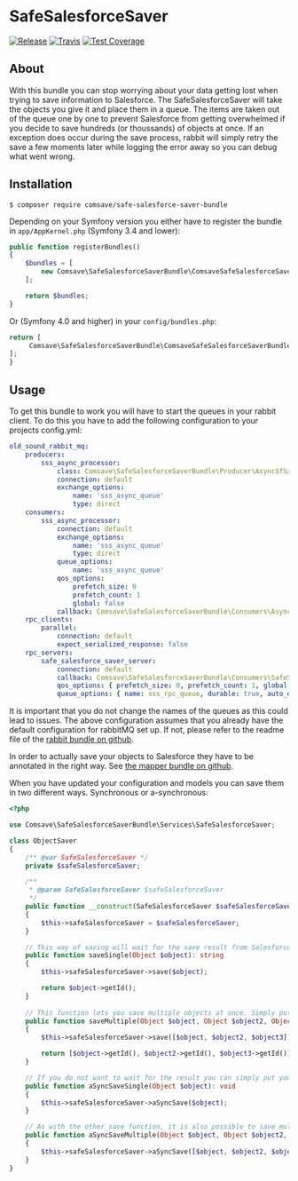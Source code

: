 # SafeSalesforceSaver

[![Release](https://img.shields.io/github/v/release/comsave/safe-salesforce-saver-bundle)](https://github.com/comsave/safe-salesforce-saver-bundle/releases)
[![Travis](https://img.shields.io/travis/comsave/safe-salesforce-saver-bundle)](https://travis-ci.org/comsave/safe-salesforce-saver-bundle)
[![Test Coverage](https://img.shields.io/codeclimate/coverage/comsave/safe-salesforce-saver-bundle)](https://codeclimate.com/github/comsave/safe-salesforce-saver-bundle)

## About

With this bundle you can stop worrying about your data getting lost when trying to save information to Salesforce. 
The SafeSalesforceSaver will take the objects you give it and place them in a queue.
The items are taken out of the queue one by one to prevent Salesforce from getting overwhelmed if you decide to save hundreds (or thoussands) of objects at once. 
If an exception does occur during the save process, rabbit will simply retry the save a few moments later while logging the error away so you can debug what went wrong.

## Installation

`$ composer require comsave/safe-salesforce-saver-bundle`

Depending on your Symfony version you either have to register the bundle in `app/AppKernel.php` (Symfony 3.4 and lower):

```php
public function registerBundles()
{
    $bundles = [
        new Comsave\SafeSalesforceSaverBundle\ComsaveSafeSalesforceSaverBundle(),
    ];

    return $bundles;
}
```

Or (Symfony 4.0 and higher) in your `config/bundles.php`:

```php
return [
     Comsave\SafeSalesforceSaverBundle\ComsaveSafeSalesforceSaverBundle::class => ['all' => true],
];
}
```

## Usage

To get this bundle to work you will have to start the queues in your rabbit client. To do this you have to add the following configuration to your projects config.yml:
```yaml
old_sound_rabbit_mq:
    producers:
        sss_async_processor:
            class: Comsave\SafeSalesforceSaverBundle\Producer\AsyncSfSaverProducer
            connection: default
            exchange_options:
                name: 'sss_async_queue'
                type: direct
    consumers:
        sss_async_processor:
            connection: default
            exchange_options:
                name: 'sss_async_queue'
                type: direct
            queue_options:
                name: 'sss_async_queue'
            qos_options:
                prefetch_size: 0
                prefetch_count: 1
                global: false
            callback: Comsave\SafeSalesforceSaverBundle\Consumers\AsyncSfSaveConsumer
    rpc_clients:
        parallel:
            connection: default
            expect_serialized_response: false
    rpc_servers:
        safe_salesforce_saver_server:
            connection: default
            callback: Comsave\SafeSalesforceSaverBundle\Consumers\SafeSalesforceSaverServer
            qos_options: { prefetch_size: 0, prefetch_count: 1, global: false }
            queue_options: { name: sss_rpc_queue, durable: true, auto_delete: false }
```
It is important that you do not change the names of the queues as this could lead to issues. 
The above configuration assumes that you already have the default configuration for rabbitMQ set up. If not, please refer to the readme file of the [rabbit bundle on github](https://github.com/php-amqplib/RabbitMqBundle).

In order to actually save your objects to Salesforce they have to be annotated in the right way. See [the mapper bundle on github](https://github.com/comsave/salesforce-mapper-bundle).

When you have updated your configuration and models you can save them in two different ways. Synchronous or a-synchronous:
```php
<?php

use Comsave\SafeSalesforceSaverBundle\Services\SafeSalesforceSaver;

class ObjectSaver
{
    /** @var SafeSalesforceSaver */
    private $safeSalesforceSaver;

    /**
     * @param SafeSalesforceSaver $safeSalesforceSaver
     */
    public function __construct(SafeSalesforceSaver $safeSalesforceSaver)
    {
        $this->safeSalesforceSaver = $safeSalesforceSaver;
    }

    // This way of saving will wait for the save result from Salesforce. This means that you can immediately access the newly inserted ID after Salesforce saved the record.
    public function saveSingle(Object $object): string
    {
        $this->safeSalesforceSaver->save($object);

        return $object->getId();
    }
    
    // This function lets you save multiple objects at once. Simply put all the objects you want to save in an array and pass it to the SafeSalesforceSaver. 
    public function saveMultiple(Object $object, Object $object2, Object $object3): array
    {
        $this->safeSalesforceSaver->save([$object, $object2, $object3]);

        return [$object->getId(), $object2->getId(), $object3->getId()];
    }

    // If you do not want to wait for the result you can simply put your object into the queue and continue with the rest of your code. This is recommended if you don't need the ID or if you don't need a confirmation that the save succeeded.
    public function aSyncSaveSingle(Object $object): void
    {
        $this->safeSalesforceSaver->aSyncSave($object);
    }

    // As with the other save function, it is also possible to save multiple objects to Salesforce at once without waiting for the response.
    public function aSyncSaveMultiple(Object $object, Object $object2, Object $object3): void
    {
        $this->safeSalesforceSaver->aSyncSave([$object, $object2, $object3]);
    }
}
```

